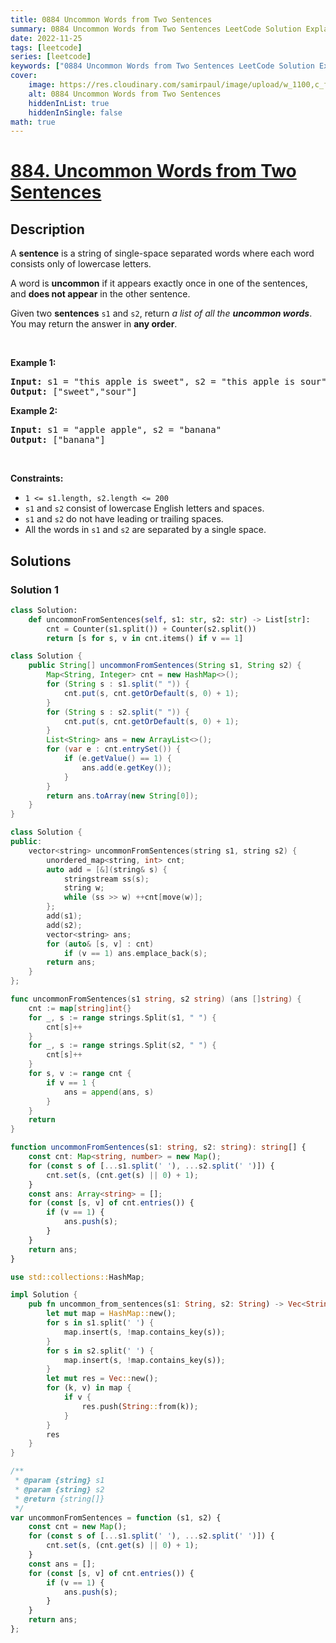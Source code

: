 ```yaml
---
title: 0884 Uncommon Words from Two Sentences
summary: 0884 Uncommon Words from Two Sentences LeetCode Solution Explained
date: 2022-11-25
tags: [leetcode]
series: [leetcode]
keywords: ["0884 Uncommon Words from Two Sentences LeetCode Solution Explained in all languages", "0884 Uncommon Words from Two Sentences", "LeetCode", "leetcode solution in Python3 C++ Java Go PHP Ruby Swift TypeScript Rust C# JavaScript C", "GeeksforGeeks", "InterviewBit", "Coding Ninjas", "HackerRank", "HackerEarth", "CodeChef", "TopCoder", "AlgoExpert", "freeCodeCamp", "Codeforces", "GitHub", "AtCoder", "Samir Paul"]
cover:
    image: https://res.cloudinary.com/samirpaul/image/upload/w_1100,c_fit,co_rgb:FFFFFF,l_text:Arial_75_bold:0884 Uncommon Words from Two Sentences - Solution Explained/problem-solving.webp
    alt: 0884 Uncommon Words from Two Sentences
    hiddenInList: true
    hiddenInSingle: false
math: true
---
```



# [884. Uncommon Words from Two Sentences](https://leetcode.com/problems/uncommon-words-from-two-sentences)


## Description

<p>A <strong>sentence</strong> is a string of single-space separated words where each word consists only of lowercase letters.</p>

<p>A word is <strong>uncommon</strong> if it appears exactly once in one of the sentences, and <strong>does not appear</strong> in the other sentence.</p>

<p>Given two <strong>sentences</strong> <code>s1</code> and <code>s2</code>, return <em>a list of all the <strong>uncommon words</strong></em>. You may return the answer in <strong>any order</strong>.</p>

<p>&nbsp;</p>
<p><strong class="example">Example 1:</strong></p>
<pre><strong>Input:</strong> s1 = "this apple is sweet", s2 = "this apple is sour"
<strong>Output:</strong> ["sweet","sour"]
</pre><p><strong class="example">Example 2:</strong></p>
<pre><strong>Input:</strong> s1 = "apple apple", s2 = "banana"
<strong>Output:</strong> ["banana"]
</pre>
<p>&nbsp;</p>
<p><strong>Constraints:</strong></p>

<ul>
	<li><code>1 &lt;= s1.length, s2.length &lt;= 200</code></li>
	<li><code>s1</code> and <code>s2</code> consist of lowercase English letters and spaces.</li>
	<li><code>s1</code> and <code>s2</code> do not have leading or trailing spaces.</li>
	<li>All the words in <code>s1</code> and <code>s2</code> are separated by a single space.</li>
</ul>

## Solutions

### Solution 1

<!-- tabs:start -->

```python
class Solution:
    def uncommonFromSentences(self, s1: str, s2: str) -> List[str]:
        cnt = Counter(s1.split()) + Counter(s2.split())
        return [s for s, v in cnt.items() if v == 1]
```

```java
class Solution {
    public String[] uncommonFromSentences(String s1, String s2) {
        Map<String, Integer> cnt = new HashMap<>();
        for (String s : s1.split(" ")) {
            cnt.put(s, cnt.getOrDefault(s, 0) + 1);
        }
        for (String s : s2.split(" ")) {
            cnt.put(s, cnt.getOrDefault(s, 0) + 1);
        }
        List<String> ans = new ArrayList<>();
        for (var e : cnt.entrySet()) {
            if (e.getValue() == 1) {
                ans.add(e.getKey());
            }
        }
        return ans.toArray(new String[0]);
    }
}
```

```cpp
class Solution {
public:
    vector<string> uncommonFromSentences(string s1, string s2) {
        unordered_map<string, int> cnt;
        auto add = [&](string& s) {
            stringstream ss(s);
            string w;
            while (ss >> w) ++cnt[move(w)];
        };
        add(s1);
        add(s2);
        vector<string> ans;
        for (auto& [s, v] : cnt)
            if (v == 1) ans.emplace_back(s);
        return ans;
    }
};
```

```go
func uncommonFromSentences(s1 string, s2 string) (ans []string) {
	cnt := map[string]int{}
	for _, s := range strings.Split(s1, " ") {
		cnt[s]++
	}
	for _, s := range strings.Split(s2, " ") {
		cnt[s]++
	}
	for s, v := range cnt {
		if v == 1 {
			ans = append(ans, s)
		}
	}
	return
}
```

```ts
function uncommonFromSentences(s1: string, s2: string): string[] {
    const cnt: Map<string, number> = new Map();
    for (const s of [...s1.split(' '), ...s2.split(' ')]) {
        cnt.set(s, (cnt.get(s) || 0) + 1);
    }
    const ans: Array<string> = [];
    for (const [s, v] of cnt.entries()) {
        if (v == 1) {
            ans.push(s);
        }
    }
    return ans;
}
```

```rust
use std::collections::HashMap;

impl Solution {
    pub fn uncommon_from_sentences(s1: String, s2: String) -> Vec<String> {
        let mut map = HashMap::new();
        for s in s1.split(' ') {
            map.insert(s, !map.contains_key(s));
        }
        for s in s2.split(' ') {
            map.insert(s, !map.contains_key(s));
        }
        let mut res = Vec::new();
        for (k, v) in map {
            if v {
                res.push(String::from(k));
            }
        }
        res
    }
}
```

```js
/**
 * @param {string} s1
 * @param {string} s2
 * @return {string[]}
 */
var uncommonFromSentences = function (s1, s2) {
    const cnt = new Map();
    for (const s of [...s1.split(' '), ...s2.split(' ')]) {
        cnt.set(s, (cnt.get(s) || 0) + 1);
    }
    const ans = [];
    for (const [s, v] of cnt.entries()) {
        if (v == 1) {
            ans.push(s);
        }
    }
    return ans;
};
```

<!-- tabs:end -->

<!-- end -->

